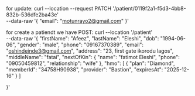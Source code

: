 for update: curl --location --request PATCH '/patient/0119f2a1-f5d3-4bb8-832b-536dfe2ba43e' \
--data-raw '{
"email": "motunrayo2@gmail.com"
}'

for create a patiendt we have POST: curl --location '/patient' \
--data-raw '{
"firstName": "Afeez",
"lastName": "Eleshi",
"dob": "1994-06-06",
"gender": "male",
"phone": "09167370389",
"email": "oshindeinde3@gmail.com",
"address": "23, first gate ikorodu lagos",
"middleName": "fatai",
"nextOfKin": {
"name": "fatimot Eleshi",
"phone": "09050459812",
"relationship": "wife"
},
"hmo": [
{
"plan": "Diamond",
"memberId": "34758H90938",
"provider": "Bastion",
"expiresAt": "2025-12-16"
}
]

}'
